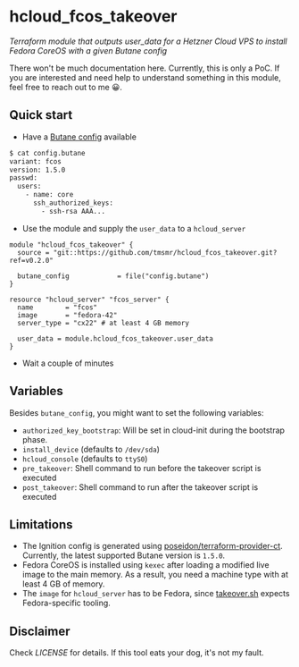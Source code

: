 # hcloud_fcos_takeover
*Terraform module that outputs user_data for a Hetzner Cloud VPS to install Fedora CoreOS with a given Butane config*

There won't be much documentation here. Currently, this is only a PoC. If you are interested and need help to understand something in this module, feel free to reach out to me 😀.

## Quick start
- Have a [Butane config](https://coreos.github.io/butane/) available
```bash
$ cat config.butane 
variant: fcos
version: 1.5.0
passwd:
  users:
    - name: core
      ssh_authorized_keys:
        - ssh-rsa AAA...
```
- Use the module and supply the `user_data` to a `hcloud_server`
```hcl
module "hcloud_fcos_takeover" {
  source = "git::https://github.com/tmsmr/hcloud_fcos_takeover.git?ref=v0.2.0"

  butane_config            = file("config.butane")
}

resource "hcloud_server" "fcos_server" {
  name        = "fcos"
  image       = "fedora-42"
  server_type = "cx22" # at least 4 GB memory

  user_data = module.hcloud_fcos_takeover.user_data
}
```
- Wait a couple of minutes

## Variables
Besides `butane_config`, you might want to set the following variables:
- `authorized_key_bootstrap`: Will be set in cloud-init during the bootstrap phase.
- `install_device` (defaults to `/dev/sda`)
- `hcloud_console` (defaults to `ttyS0`)
- `pre_takeover`: Shell command to run before the takeover script is executed
- `post_takeover`: Shell command to run after the takeover script is executed

## Limitations
- The Ignition config is generated using [poseidon/terraform-provider-ct](https://github.com/poseidon/terraform-provider-ct). Currently, the latest supported Butane version is `1.5.0`.
- Fedora CoreOS is installed using `kexec` after loading a modified live image to the main memory. As a result, you need a machine type with at least 4 GB of memory.
- The `image` for `hcloud_server` has to be Fedora, since [takeover.sh](./tpl/takeover.sh) expects Fedora-specific tooling.

## Disclaimer
Check *LICENSE* for details. If this tool eats your dog, it's not my fault.

